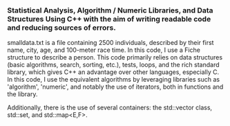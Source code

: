 ### Statistical Analysis, Algorithm / Numeric Libraries, and Data Structures Using C++ with the aim of writing readable code and reducing sources of errors.
smalldata.txt is a file containing 2500 individuals, described by their first name, city, age, and 100-meter race time. In this code, I use a Fiche structure to describe a person. This code primarily relies on data structures (basic algorithms, search, sorting, etc.), tests, loops, and the rich standard library, which gives C++ an advantage over other languages, especially C. In this code, I use the equivalent algorithms by leveraging libraries such as 'algorithm', 'numeric', and notably the use of iterators, both in functions and the <iterator> library.

Additionally, there is the use of several containers: the std::vector<T> class, std::set<T>, and std::map<E,F>.
